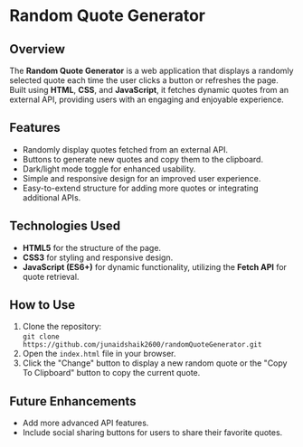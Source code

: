 # Random Quote Generator

## Overview
The **Random Quote Generator** is a web application that displays a randomly selected quote each time the user clicks a button or refreshes the page. Built using **HTML**, **CSS**, and **JavaScript**, it fetches dynamic quotes from an external API, providing users with an engaging and enjoyable experience.

## Features
- Randomly display quotes fetched from an external API.
- Buttons to generate new quotes and copy them to the clipboard.
- Dark/light mode toggle for enhanced usability.
- Simple and responsive design for an improved user experience.
- Easy-to-extend structure for adding more quotes or integrating additional APIs.

## Technologies Used
- **HTML5** for the structure of the page.
- **CSS3** for styling and responsive design.
- **JavaScript (ES6+)** for dynamic functionality, utilizing the **Fetch API** for quote retrieval.

## How to Use
1. Clone the repository:  
   `git clone https://github.com/junaidshaik2600/randomQuoteGenerator.git`
2. Open the `index.html` file in your browser.
3. Click the "Change" button to display a new random quote or the "Copy To Clipboard" button to copy the current quote.

## Future Enhancements
- Add more advanced API features.
- Include social sharing buttons for users to share their favorite quotes.
